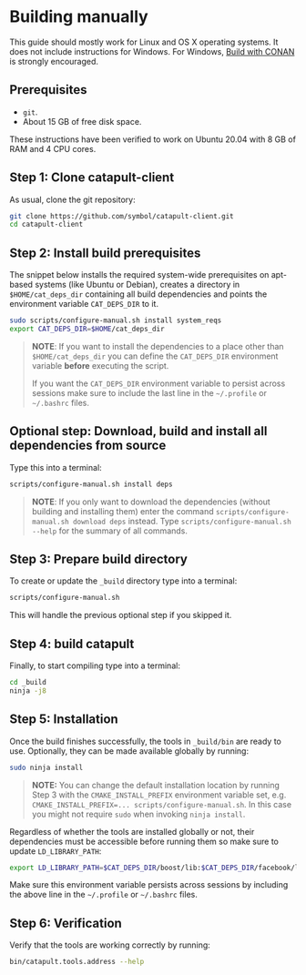 # Building manually

This guide should mostly work for Linux and OS X operating systems.
It does not include instructions for Windows.
For Windows, [Build with CONAN](BUILD-conan.md) is strongly encouraged.

## Prerequisites

- ``git``.
- About 15 GB of free disk space.

These instructions have been verified to work on Ubuntu 20.04 with 8 GB of RAM and 4 CPU cores.

## Step 1: Clone catapult-client

As usual, clone the git repository:

```sh
git clone https://github.com/symbol/catapult-client.git
cd catapult-client
```

## Step 2: Install build prerequisites

The snippet below installs the required system-wide prerequisites on apt-based systems (like Ubuntu or Debian), creates a directory in ``$HOME/cat_deps_dir`` containing all build dependencies and points the environment variable `CAT_DEPS_DIR` to it.

```sh
sudo scripts/configure-manual.sh install system_reqs
export CAT_DEPS_DIR=$HOME/cat_deps_dir
```

> **NOTE**:
> If you want to install the dependencies to a place other than ``$HOME/cat_deps_dir`` you can define the ``CAT_DEPS_DIR`` environment variable **before** executing the script.
>
> If you want the `CAT_DEPS_DIR` environment variable to persist across sessions make sure to include the last line in the `~/.profile` or `~/.bashrc` files.

## Optional step: Download, build and install all dependencies from source

Type this into a terminal:

```sh
scripts/configure-manual.sh install deps
```

> **NOTE**:
> If you only want to download the dependencies (without building and installing them) enter the command ``scripts/configure-manual.sh download deps`` instead. Type ``scripts/configure-manual.sh --help`` for the summary of all commands.

## Step 3: Prepare build directory

To create or update the ``_build`` directory type into a terminal:

```sh
scripts/configure-manual.sh
```

This will handle the previous optional step if you skipped it.

## Step 4: build catapult

Finally, to start compiling type into a terminal:

```sh
cd _build
ninja -j8
```

## Step 5: Installation

Once the build finishes successfully, the tools in ``_build/bin`` are ready to use. Optionally, they can be made available globally by running:

```sh
sudo ninja install
```

> **NOTE:**
> You can change the default installation location by running Step 3 with the ``CMAKE_INSTALL_PREFIX`` environment variable set, e.g. ``CMAKE_INSTALL_PREFIX=... scripts/configure-manual.sh``. In this case you might not require ``sudo`` when invoking ``ninja install``.

Regardless of whether the tools are installed globally or not, their dependencies must be accessible before running them so make sure to update ``LD_LIBRARY_PATH``:

```sh
export LD_LIBRARY_PATH=$CAT_DEPS_DIR/boost/lib:$CAT_DEPS_DIR/facebook/lib:$CAT_DEPS_DIR/google/lib:$CAT_DEPS_DIR/mongodb/lib:$CAT_DEPS_DIR/zeromq/lib
```

Make sure this environment variable persists across sessions by including the above line in the `~/.profile` or `~/.bashrc` files.

## Step 6: Verification

Verify that the tools are working correctly by running:

```sh
bin/catapult.tools.address --help
```
